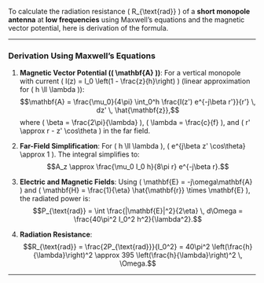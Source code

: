 To calculate the radiation resistance \( R_{\text{rad}} \) of a **short monopole antenna** at **low frequencies** using Maxwell’s equations and the magnetic vector potential, here is derivation of the formula.

---

### **Derivation Using Maxwell’s Equations**

1. **Magnetic Vector Potential (\( \mathbf{A} \))**:
   For a vertical monopole with current \( I(z) = I_0 \left(1 - \frac{z}{h}\right) \) (linear approximation for \( h \ll \lambda \)):
   $$\mathbf{A} = \frac{\mu_0}{4\pi} \int_0^h \frac{I(z') e^{-j\beta r'}}{r'} \, dz' \, \hat{\mathbf{z}},$$
   where \( \beta = \frac{2\pi}{\lambda} \), \( \lambda = \frac{c}{f} \), and \( r' \approx r - z' \cos\theta \) in the far field.

2. **Far-Field Simplification**:
   For \( h \ll \lambda \), \( e^{j\beta z' \cos\theta} \approx 1 \). The integral simplifies to:
   $$A_z \approx \frac{\mu_0 I_0 h}{8\pi r} e^{-j\beta r}.$$

3. **Electric and Magnetic Fields**:
   Using \( \mathbf{E} = -j\omega\mathbf{A} \) and \( \mathbf{H} = \frac{1}{\eta} \hat{\mathbf{r}} \times \mathbf{E} \), the radiated power is:
   $$P_{\text{rad}} = \int \frac{|\mathbf{E}|^2}{2\eta} \, d\Omega = \frac{40\pi^2 I_0^2 h^2}{\lambda^2}.$$

4. **Radiation Resistance**:
   $$R_{\text{rad}} = \frac{2P_{\text{rad}}}{I_0^2} = 40\pi^2 \left(\frac{h}{\lambda}\right)^2 \approx 395 \left(\frac{h}{\lambda}\right)^2 \, \Omega.$$

---

